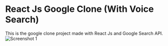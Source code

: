 # React Js Google Clone (With Voice Search)

This is the google clone project made with React Js and Google Search API. 
![Screenshot 1](https://user-images.githubusercontent.com/68656122/130724777-e82d6ca9-76e1-4d84-a51f-7d73a7906fa8.png)



